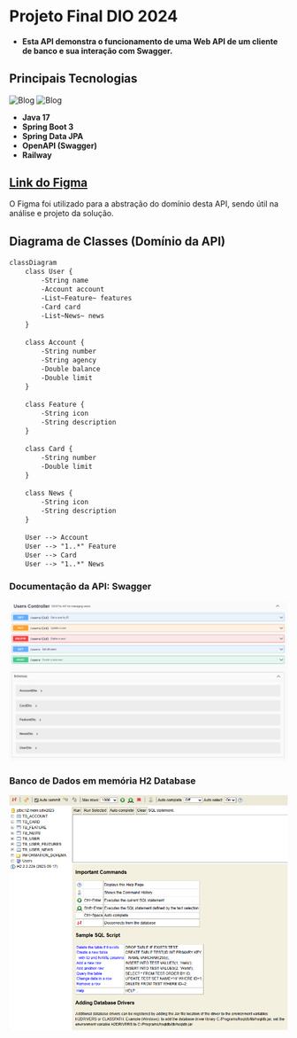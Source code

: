 # Projeto Final DIO 2024

- #### Esta API demonstra o funcionamento de uma Web API de um cliente de banco e sua interação com Swagger.

## Principais Tecnologias
![Blog](https://img.shields.io/badge/Java-ED8B00?style=for-the-badge&logo=openjdk&logoColor=white) ![Blog](https://img.shields.io/badge/Spring-6DB33F?style=for-the-badge&logo=spring&logoColor=white
)
- **Java 17**
- **Spring Boot 3**
- **Spring Data JPA**
- **OpenAPI (Swagger)**
- **Railway**

## [Link do Figma](https://www.figma.com/file/0ZsjwjsYlYd3timxqMWlbj/SANTANDER---Projeto-Web%2FMobile?type=design&node-id=1421%3A432&mode=design&t=6dPQuerScEQH0zAn-1)

O Figma foi utilizado para a abstração do domínio desta API, sendo útil na análise e projeto da solução.

## Diagrama de Classes (Domínio da API)

```mermaid
classDiagram
    class User {
        -String name
        -Account account
        -List~Feature~ features
        -Card card
        -List~News~ news
    }

    class Account {
        -String number
        -String agency
        -Double balance
        -Double limit
    }

    class Feature {
        -String icon
        -String description
    }

    class Card {
        -String number
        -Double limit
    }

    class News {
        -String icon
        -String description
    }

    User --> Account
    User --> "1..*" Feature
    User --> Card
    User --> "1..*" News
```
### Documentação da API: Swagger

![img.png](img.png)

### Banco de Dados em memória H2 Database

![img_1.png](img_1.png)

